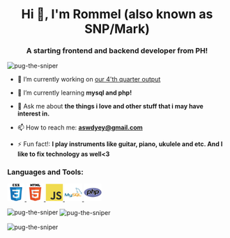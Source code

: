 <h1 align="center">Hi 👋, I'm Rommel (also known as SNP/Mark)</h1>
<h3 align="center">A starting frontend and backend developer from PH!</h3>

<p align="left"> <img src="https://komarev.com/ghpvc/?username=pug-the-sniper&label=Profile%20views&color=0e75b6&style=flat" alt="pug-the-sniper" /> </p>

- 🔭 I’m currently working on [our 4'th quarter output](https://drive.google.com/drive/folders/1XeW3Q7A87j7QQfpNC5m27Nc4PAoxw-OV?usp=drive_link)

- 🌱 I’m currently learning **mysql and php!**

- 💬 Ask me about **the things i love and other stuff that i may have interest in.**

- 📫 How to reach me: **aswdyey@gmail.com**

- ⚡ Fun fact!: **I play instruments like guitar, piano, ukulele and etc. And I like to fix technology as well<3**

<p align="left">
</p>

<h3 align="left">Languages and Tools:</h3>
<p align="left"> <a href="https://www.w3schools.com/css/" target="_blank" rel="noreferrer"> <img src="https://raw.githubusercontent.com/devicons/devicon/master/icons/css3/css3-original-wordmark.svg" alt="css3" width="40" height="40"/> </a> <a href="https://www.w3.org/html/" target="_blank" rel="noreferrer"> <img src="https://raw.githubusercontent.com/devicons/devicon/master/icons/html5/html5-original-wordmark.svg" alt="html5" width="40" height="40"/> </a> <a href="https://developer.mozilla.org/en-US/docs/Web/JavaScript" target="_blank" rel="noreferrer"> <img src="https://raw.githubusercontent.com/devicons/devicon/master/icons/javascript/javascript-original.svg" alt="javascript" width="40" height="40"/> </a> <a href="https://www.mysql.com/" target="_blank" rel="noreferrer"> <img src="https://raw.githubusercontent.com/devicons/devicon/master/icons/mysql/mysql-original-wordmark.svg" alt="mysql" width="40" height="40"/> </a> <a href="https://www.php.net" target="_blank" rel="noreferrer"> <img src="https://raw.githubusercontent.com/devicons/devicon/master/icons/php/php-original.svg" alt="php" width="40" height="40"/> </a> </p>

<p><img align="left" src="https://github-readme-stats.vercel.app/api/top-langs?username=pug-the-sniper&show_icons=true&locale=en&layout=compact" alt="pug-the-sniper" /></p>


<p>&nbsp;<img align="center" src="https://github-readme-stats.vercel.app/api?username=pug-the-sniper&show_icons=true&locale=en" alt="pug-the-sniper" /></p>

<p><img align="center" src="https://github-readme-streak-stats.herokuapp.com/?user=pug-the-sniper&" alt="pug-the-sniper" /></p>
